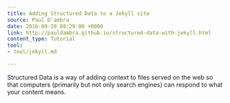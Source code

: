 ```yaml
---
title: Adding Structured Data to a Jekyll site
source: Paul D'ambra
date: 2016-09-20 08:29:00 +0000
link: http://pauldambra.github.io/structured-data-with-jekyll.html
content_type: Tutorial
tool:
- tool/jekyll.md

---
```

Structured Data is a way of adding context to files served on the web so that computers (primarily but not only search engines) can respond to what your content means.





